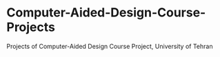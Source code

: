 # Computer-Aided-Design-Course-Projects
Projects of Computer-Aided Design Course Project, University of Tehran
